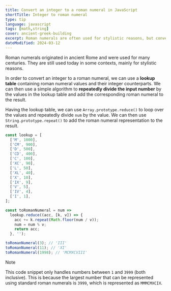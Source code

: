 ```yaml
---
title: Convert an integer to a roman numeral in JavaScript
shortTitle: Integer to roman numeral
type: tip
language: javascript
tags: [math,string]
cover: ancient-greek-building
excerpt: Roman numerals are often used for stylistic reasons, but converting an integer to a roman numeral can be a bit tricky.
dateModified: 2024-03-12
---
```


Roman numerals originated in ancient Rome and were used for many centuries. They are still used today in some contexts, mainly for stylistic reasons.

In order to convert an integer to a roman numeral, we can use a **lookup table** containing roman numeral values and their integer counterparts. We can then use a simple algorithm to **repeatedly divide the input number** by the values in the lookup table and add the corresponding roman numeral to the result.

Having the lookup table, we can use `Array.prototype.reduce()` to loop over the values and repeatedly divide `num` by the value. We can then use `String.prototype.repeat()` to add the roman numeral representation to the result.

```js
const lookup = [
  ['M', 1000],
  ['CM', 900],
  ['D', 500],
  ['CD', 400],
  ['C', 100],
  ['XC', 90],
  ['L', 50],
  ['XL', 40],
  ['X', 10],
  ['IX', 9],
  ['V', 5],
  ['IV', 4],
  ['I', 1],
];

const toRomanNumeral = num =>
  lookup.reduce((acc, [k, v]) => {
    acc += k.repeat(Math.floor(num / v));
    num = num % v;
    return acc;
  }, '');

toRomanNumeral(3); // 'III'
toRomanNumeral(11); // 'XI'
toRomanNumeral(1998); // 'MCMXCVIII'
```

> [!NOTE]
>
> This code snippet only handles numbers between `1` and `3999` (both inclusive). This is because the largest number that can be represented using standard roman numerals is `3999`, which is represented as `MMMCMXCIX`.
